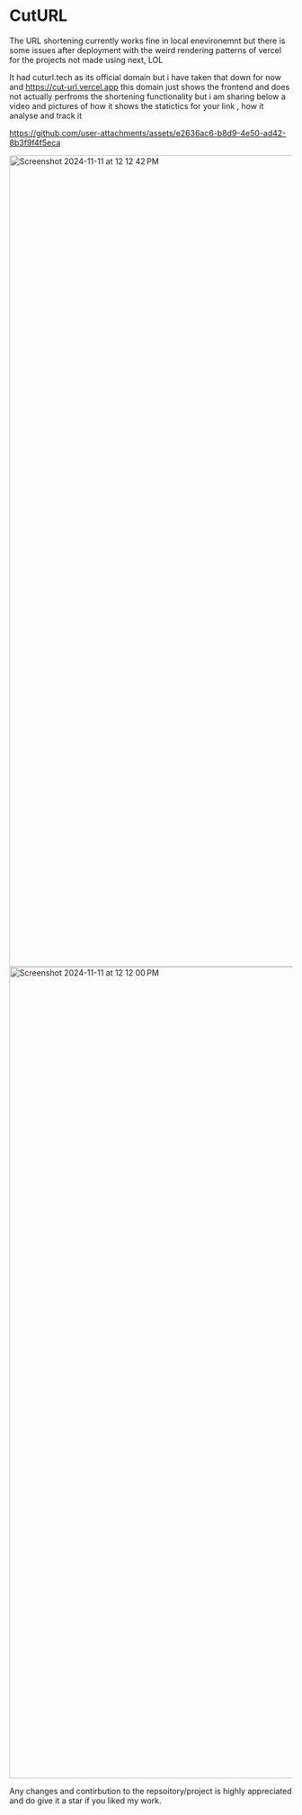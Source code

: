 # CutURL
The URL shortening currently works fine in local enevironemnt but there is some issues after deployment with the weird rendering patterns of vercel for the projects not made using next, LOL 

It had cuturl.tech as its official domain but i have taken that down for now and https://cut-url.vercel.app this domain just shows the frontend and does not actually perfroms the shortening functionality but i am sharing below a video and pictures of how it shows the statictics for your link , how it analyse and track it 




https://github.com/user-attachments/assets/e2636ac6-b8d9-4e50-ad42-8b3f9f4f5eca


<img width="1440" alt="Screenshot 2024-11-11 at 12 12 42 PM" src="https://github.com/user-attachments/assets/12f5323a-5169-4f5b-95b4-a08b70e2d766">


<img width="1440" alt="Screenshot 2024-11-11 at 12 12 00 PM" src="https://github.com/user-attachments/assets/2bef7b11-a59b-454c-aaff-0c2e141ba17d">

Any changes and contirbution to the repsoitory/project is highly appreciated and do give it a star if you liked my work.
